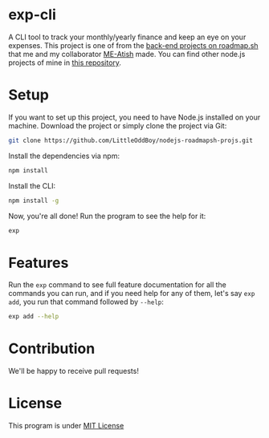 # exp-cli

A CLI tool to track your monthly/yearly finance and keep an eye on your expenses.
This project is one of from the [back-end projects on roadmap.sh](https://roadmap.sh/projects/expense-tracker) that me and my collaborator [ME-Atish](https://github.com/ME-Atish) made.
You can find other node.js projects of mine in [this repository](https://github.com/LittleOddBoy/nodejs-roadmapsh-projs).

# Setup 
If you want to set up this project, you need to have Node.js installed on your machine. Download the project or simply clone the project via Git:
```bash
git clone https://github.com/LittleOddBoy/nodejs-roadmapsh-projs.git
```

Install the dependencies via npm:
```bash
npm install
```

Install the CLI:
```bash
npm install -g
```

Now, you're all done! Run the program to see the help for it:
```bash
exp
```

# Features
Run the `exp` command to see full feature documentation for all the commands you can run, and if you need help for any of them, let's say `exp add`, you run that command followed by `--help`:
```bash
exp add --help
```

# Contribution
We'll be happy to receive pull requests!

# License
This program is under [MIT License](LICENSE)
